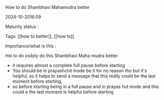 
How to do Shambhavi Mahamudra better

2024-10-2016:09

Maturity  status : 

Tags: [[how to better]], [[how to]]

Importance/what is this  : 



Hei to do osibily do this Shambhavi Maha mudra better 

- it requires almost a complete full pause before starting 
- You should be in prayashchit mode be it for no reason tho but it's helpful, as it helps to send a message that this really could be the last moment before starting, 
- so before starting being in a full pause and in prayas hut mode and this could e the last moment is helpful before starting 